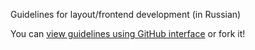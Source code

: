 Guidelines for layout/frontend development (in Russian)

You can [view guidelines using GitHub interface](/guidelines.md) or fork it!